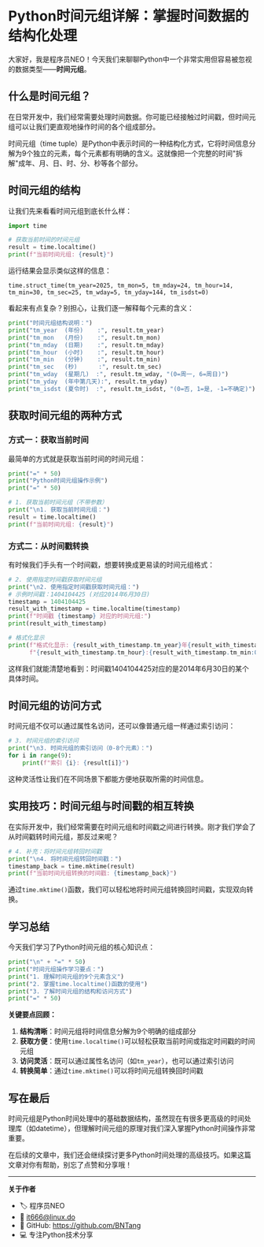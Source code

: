 # Python时间元组详解：掌握时间数据的结构化处理

大家好，我是程序员NEO！今天我们来聊聊Python中一个非常实用但容易被忽视的数据类型——**时间元组**。

## 什么是时间元组？

在日常开发中，我们经常需要处理时间数据。你可能已经接触过时间戳，但时间元组可以让我们更直观地操作时间的各个组成部分。

时间元组（time tuple）是Python中表示时间的一种结构化方式，它将时间信息分解为9个独立的元素，每个元素都有明确的含义。这就像把一个完整的时间"拆解"成年、月、日、时、分、秒等各个部分。

## 时间元组的结构

让我们先来看看时间元组到底长什么样：

```python
import time

# 获取当前时间的时间元组
result = time.localtime()
print(f"当前时间元组: {result}")
```

运行结果会显示类似这样的信息：
```
time.struct_time(tm_year=2025, tm_mon=5, tm_mday=24, tm_hour=14, tm_min=30, tm_sec=25, tm_wday=5, tm_yday=144, tm_isdst=0)
```

看起来有点复杂？别担心，让我们逐一解释每个元素的含义：

```python
print("时间元组结构说明：")
print("tm_year  (年份)    :", result.tm_year)
print("tm_mon   (月份)    :", result.tm_mon)
print("tm_mday  (日期)    :", result.tm_mday)
print("tm_hour  (小时)    :", result.tm_hour)
print("tm_min   (分钟)    :", result.tm_min)
print("tm_sec   (秒)      :", result.tm_sec)
print("tm_wday  (星期几)  :", result.tm_wday, "(0=周一, 6=周日)")
print("tm_yday  (年中第几天):", result.tm_yday)
print("tm_isdst (夏令时)  :", result.tm_isdst, "(0=否, 1=是, -1=不确定)")
```

## 获取时间元组的两种方式

### 方式一：获取当前时间

最简单的方式就是获取当前时间的时间元组：

```python
print("=" * 50)
print("Python时间元组操作示例")
print("=" * 50)

# 1. 获取当前时间元组（不带参数）
print("\n1. 获取当前时间元组：")
result = time.localtime()
print(f"当前时间元组: {result}")
```

### 方式二：从时间戳转换

有时候我们手头有一个时间戳，想要转换成更易读的时间元组格式：

```python
# 2. 使用指定时间戳获取时间元组
print("\n2. 使用指定时间戳获取时间元组：")
# 示例时间戳：1404104425 (对应2014年6月30日)
timestamp = 1404104425
result_with_timestamp = time.localtime(timestamp)
print(f"时间戳 {timestamp} 对应的时间元组:")
print(result_with_timestamp)

# 格式化显示
print(f"格式化显示: {result_with_timestamp.tm_year}年{result_with_timestamp.tm_mon}月{result_with_timestamp.tm_mday}日 "
      f"{result_with_timestamp.tm_hour}:{result_with_timestamp.tm_min:02d}:{result_with_timestamp.tm_sec:02d}")
```

这样我们就能清楚地看到：时间戳1404104425对应的是2014年6月30日的某个具体时间。

## 时间元组的访问方式

时间元组不仅可以通过属性名访问，还可以像普通元组一样通过索引访问：

```python
# 3. 时间元组的索引访问
print("\n3. 时间元组的索引访问（0-8个元素）：")
for i in range(9):
    print(f"索引 {i}: {result[i]}")
```

这种灵活性让我们在不同场景下都能方便地获取所需的时间信息。

## 实用技巧：时间元组与时间戳的相互转换

在实际开发中，我们经常需要在时间元组和时间戳之间进行转换。刚才我们学会了从时间戳转时间元组，那反过来呢？

```python
# 4. 补充：将时间元组转回时间戳
print("\n4. 将时间元组转回时间戳：")
timestamp_back = time.mktime(result)
print(f"当前时间元组转换的时间戳: {timestamp_back}")
```

通过`time.mktime()`函数，我们可以轻松地将时间元组转换回时间戳，实现双向转换。

## 学习总结

今天我们学习了Python时间元组的核心知识点：

```python
print("\n" + "=" * 50)
print("时间元组操作学习要点：")
print("1. 理解时间元组的9个元素含义")
print("2. 掌握time.localtime()函数的使用")
print("3. 了解时间元组的结构和访问方式")
print("=" * 50)
```

**关键要点回顾：**

1. **结构清晰**：时间元组将时间信息分解为9个明确的组成部分
2. **获取方便**：使用`time.localtime()`可以轻松获取当前时间或指定时间戳的时间元组
3. **访问灵活**：既可以通过属性名访问（如`tm_year`），也可以通过索引访问
4. **转换简单**：通过`time.mktime()`可以将时间元组转换回时间戳

## 写在最后

时间元组是Python时间处理中的基础数据结构，虽然现在有很多更高级的时间处理库（如datetime），但理解时间元组的原理对我们深入掌握Python时间操作非常重要。

在后续的文章中，我们还会继续探讨更多Python时间处理的高级技巧。如果这篇文章对你有帮助，别忘了点赞和分享哦！

---

**关于作者**
- 🏷️ 程序员NEO
- 📧 it666@linux.do  
- 🔗 GitHub: https://github.com/BNTang
- 💻 专注Python技术分享
